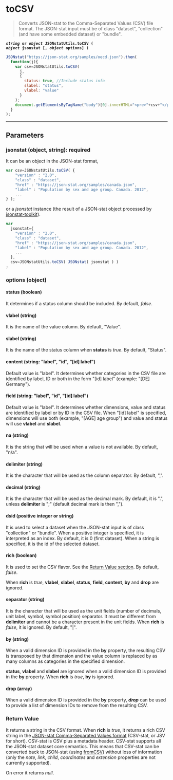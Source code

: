 # toCSV

> Converts JSON-stat to the Comma-Separated Values (CSV) file format. The JSON-stat input must be of class "dataset", "collection" (and have some embedded dataset) or "bundle".

**<code><i>string</i> or <i>object</i> JSONstatUtils.toCSV ( <i>object</i> jsonstat [, <i>object</i> options] )
</code>**

```js
JSONstat("https://json-stat.org/samples/oecd.json").then(
  function(j){
    var csv=JSONstatUtils.toCSV(
      j,
      {
        status: true, //Include status info
        slabel: "status",
        vlabel: "value"
      }
    );
    document.getElementsByTagName("body")[0].innerHTML="<pre>"+csv+"</pre>";
  }
);
```

***

## Parameters

### jsonstat (object, string): required

It can be an object in the JSON-stat format,

```js
var csv=JSONstatUtils.toCSV( {
  	"version" : "2.0",
  	"class" : "dataset",
  	"href" : "https://json-stat.org/samples/canada.json",
  	"label" : "Population by sex and age group. Canada. 2012",
    ...
} );
```

or a *jsonstat* instance (the result of a JSON-stat object processed by [jsonstat-toolkit](https://www.npmjs.com/package/jsonstat-toolkit)).

```js
var
  jsonstat={
    "version" : "2.0",
    "class" : "dataset",
    "href" : "https://json-stat.org/samples/canada.json",
    "label" : "Population by sex and age group. Canada. 2012",
    ...
  },
  csv=JSONstatUtils.toCSV( JSONstat( jsonstat ) )
;
```

### options (object)

#### status (boolean)

It determines if a status column should be included. By default, *false*.

#### vlabel (string)

It is the name of the value column. By default, "Value".

#### slabel (string)

It is the name of the status column when **status** is *true*. By default, "Status".

#### content (string: "label", "id", "[id] label")

Default value is "label". It determines whether categories in the CSV file are identified by label, ID or both in the form "[id] label" (example: "[DE] Germany").

#### field (string: "label", "id", "[id] label")

Default value is "label". It determines whether dimensions, value and status are identified by label or by ID in the CSV file. When "[id] label" is specified, dimensions will use both (example, "[AGE] age group") and value and status will use **vlabel** and **slabel**.

#### na (string)

It is the string that will be used when a value is not available. By default, "n/a".

#### delimiter (string)

It is the character that will be used as the column separator. By default, ",".

#### decimal (string)

It is the character that will be used as the decimal mark. By default, it is ".", unless **delimiter** is ";" (default decimal mark is then ",").

#### dsid (positive integer or string)

It is used to select a dataset when the JSON-stat input is of class "collection" or "bundle". When a positive integer is specified, it is interpreted as an index. By default, it is 0 (first dataset). When a string is specified, it is the id of the selected dataset.

#### rich (boolean)

It is used to set the CSV flavor. See the [Return Value section](#return-value). By default, *false*.

When **rich** is *true*, **vlabel**, **slabel**, **status**, **field**, **content**, **by** and **drop** are ignored.

#### separator (string)

It is the character that will be used as the unit fields (number of decimals, unit label, symbol, symbol position) separator. It must be different from **delimiter** and cannot be a character present in the unit fields. When **rich** is *false*, it is ignored. By default, "|".

#### by (string)

When a valid dimension ID is provided in the **by** property, the resulting CSV is transposed by that dimension and the value column is replaced by as many columns as categories in the specified dimension.

**status**, **vlabel** and **slabel** are ignored when a valid dimension ID is provided in the **by** property. When **rich** is *true*, **by** is ignored.

#### drop (array)

When a valid dimension ID is provided in the **by** property, ***drop*** can be used to provide a list of dimension IDs to remove from the resulting CSV.

### Return Value

It returns a string in the CSV format. When **rich** is *true*, it returns a rich CSV string in the [JSON-stat Comma-Separated Values format](https://github.com/badosa/CSV-stat) (CSV-stat, or JSV for short). CSV-stat is CSV plus a metadata header. CSV-stat supports all the JSON-stat dataset core semantics. This means that CSV-stat can be converted back to JSON-stat (using [fromCSV](fromcsv.md)) without loss of information (only the *note*, *link*, *child*, *coordinates* and *extension* properties are not currently supported).

On error it returns *null*.
